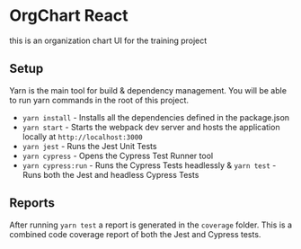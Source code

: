 # OrgChart React
this is an organization chart UI for the training project

## Setup

Yarn is the main tool for build & dependency management. You will be able to run yarn commands in the root of this project.
* `yarn install` - Installs all the dependencies defined in the package.json
* `yarn start` - Starts the webpack dev server and hosts the application locally at `http://localhost:3000`
* `yarn jest` - Runs the Jest Unit Tests
* `yarn cypress` - Opens the Cypress Test Runner tool
* `yarn cypress:run` - Runs the Cypress Tests headlessly
& `yarn test` - Runs both the Jest and headless Cypress Tests

## Reports

After running `yarn test` a report is generated in the `coverage` folder. This is a combined code coverage report of both the Jest and Cypress tests.
